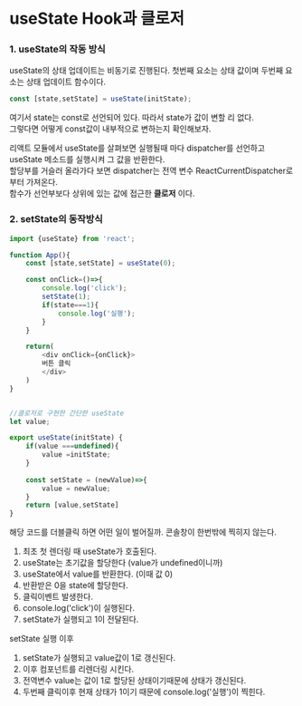 # useState Hook과 클로저


### 1. useState의 작동 방식

useState의 상태 업데이트는 비동기로 진행된다. 첫번째 요소는 상태 값이며 두번째 요소는 상태 업데이트 함수이다.

```javascript
const [state,setState] = useState(initState);
```
여기서 state는 const로 선언되어 있다. 따라서 state가 값이 변할 리 없다.   
그렇다면 어떻게 const값이 내부적으로 변하는지 확인해보자.

리액트 모듈에서 useState를 살펴보면 실행될때 마다 dispatcher를 선언하고 useState 메소드를 실행시켜 그 값을 반환한다.    
할당부를 거슬러 올라가다 보면 dispatcher는 전역 변수 ReactCurrentDispatcher로 부터 가져온다.   
함수가 선언부보다 상위에 있는 값에 접근한 **클로저** 이다.


### 2. setState의 동작방식

```javascript
import {useState} from 'react';

function App(){
    const [state,setState] = useState(0);

    const onClick=()=>{
        console.log('click');
        setState(1);
        if(state===1){
            console.log('실행');
        }
    }

    return(
        <div onClick={onClick}>
        버튼 클릭
        </div>
    )
}

```

```javascript

//클로저로 구현한 간단한 useState
let value;

export useState(initState) {
    if(value ===undefined){
        value =initState;
    }
    
    const setState = (newValue)=>{
        value = newValue;
    }
    return [value,setState]
}
```

해당 코드를 더블클릭 하면 어떤 일이 벌어질까.
콘솔창이 한번밖에 찍히지 않는다.    

1. 최초 첫 렌더링 때 useState가 호출된다.
2. useState는 초기값을 할당한다 (value가 undefined이니까)
3. useState에서 value를 반환한다. (이때 값 0)
4. 반환받은 0을 state에 할당한다.
5. 클릭이벤트 발생한다.
6. console.log('click')이 실행된다.
7. setState가 실행되고 1이 전달된다.

setState 실행 이후
1. setState가 실행되고 value값이 1로 갱신된다.
2. 이후 컴포넌트를 리렌더링 시킨다.
3. 전역변수 value는 값이 1로 할당된 상태이기때문에 상태가 갱신된다.
4. 두번째 클릭이후 현재 상태가 1이기 때문에 console.log('실행')이 찍힌다.

